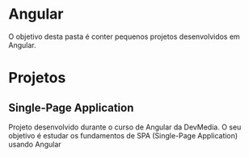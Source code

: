 # Angular
O objetivo desta pasta é conter pequenos projetos desenvolvidos em Angular.

# Projetos
## Single-Page Application
Projeto desenvolvido durante o curso de Angular da DevMedia. O seu objetivo é estudar os fundamentos de SPA (Single-Page Application) usando Angular
